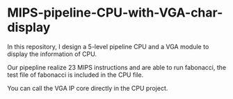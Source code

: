 # MIPS-pipeline-CPU-with-VGA-char-display
In this repository, I design a 5-level pipeline CPU and a VGA module to display the information of CPU. 

Our pipepline realize 23 MIPS instructions and are able to run fabonacci, the test file of fabonacci is included in the CPU file.

You can call the VGA IP core directly in the CPU project.
